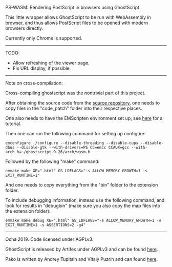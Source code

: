 PS-WASM: Rendering PostScript in browsers using GhostScript.

This little wrapper allows GhostScript to be run with WebAssembly in browser,
and thus allows PostScript files to be opened with modern browsers directly.

Currently only Chrome is supported.

------

TODO:
* Allow refreshing of the viewer page.
* Fix URL display, if possible.

------

Note on cross-compilation:

Cross-compiling ghostscript was the nontrivial part of this project.

After obtaining the source code from the [source repository](https://github.com/ArtifexSoftware/ghostpdl-downloads/releases/download/gs926/ghostscript-9.26.tar.gz), one needs to copy files in the "code_patch" folder into their respective places.

One also needs to have the EMScripten environment set up; see [here](https://webassembly.org/getting-started/developers-guide/) for a tutorial.

Then one can run the following command for setting up configure:

`emconfigure ./configure --disable-threading --disable-cups --disable-dbus --disable-gtk --with-drivers=PS CC=emcc CCAUX=gcc --with-arch_h=~/ghostscript-9.26/arch/wasm.h`

Followed by the following "make" command:

`emmake make XE=".html" GS_LDFLAGS="-s ALLOW_MEMORY_GROWTH=1 -s EXIT_RUNTIME=1"`

And one needs to copy everything from the "bin" folder to the extension folder.

To include debugging information, instead use the following command, and look for results in "debugbin" (make sure you also copy the map files into the extension folder):

`emmake make debug XE=".html" GS_LDFLAGS="-s ALLOW_MEMORY_GROWTH=1 -s EXIT_RUNTIME=1 -s ASSERTIONS=2 -g4"`

------

Ocha 2019. Code licensed under AGPLv3.

GhostScript is released by Artifex under AGPLv3 and can be found [here](https://www.ghostscript.com/).

Pako is written by Andrey Tupitsin and Vitaly Puzrin and can found [here](https://github.com/nodeca/pako).
